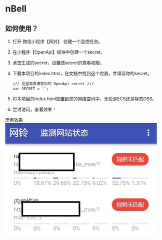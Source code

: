 # nBell

## 如何使用？

1. 打开 微信小程序【网铃】 创建一个监控任务。

2. 在小程序【OpenApi】板块中创建一个secret。

3. 点击生成的secret，设置该secret的查看权限。

4. 下载本项目的index.html，在文档中找到这个位置，并填写你的secret。

   ```
   /// 这里需要填写你的 OpenApi secret ///
   var SECRET = '';
   ```

5. 将本项目的index.html放置到您的网络空间中，无论是ECS还是静态OSS。

6. 尝试访问，查看效果！

示例效果
![图片](https://github.com/hope-meeter/nBell/blob/main/pic.jpg?raw=true)
